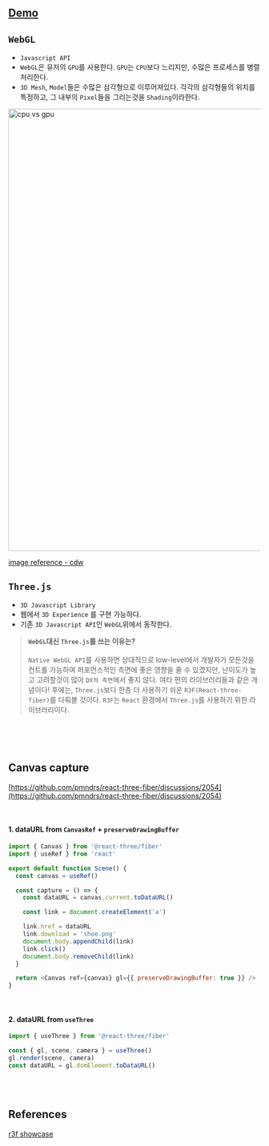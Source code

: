 ## **[Demo](https://threejs-practice-five.vercel.app/)**

## `WebGL`

- `Javascript API`
- `WebGL`은 유저의 `GPU`를 사용한다. `GPU`는 `CPU`보다 느리지만, 수많은 프로세스를 병렬 처리한다.
- `3D Mesh`, `Model`들은 수많은 삼각형으로 이루어져있다. 각각의 삼각형들의 위치를 특정하고, 그 내부의 `Pixel`들을 그리는것을 `Shading`이라한다.

<img width="884" alt="cpu vs gpu" src="https://user-images.githubusercontent.com/88086373/230815256-0a491728-d5c3-45ec-afec-0d7c7a7337f5.png"/>

[image reference - cdw](https://www.cdw.com/content/cdw/en/articles/hardware/cpu-vs-gpu.html)

## `Three.js`

- `3D Javascript Library`
- 웹에서 `3D Experience` 를 구현 가능하다.
- 기존 `3D Javascript API`인 `WebGL`위에서 동작한다.

> **`WebGL`대신 `Three.js`를 쓰는 이유는?** </br></br>
> `Native WebGL API`를 사용하면 상대적으로 low-level에서 개발자가 모든것을 컨트롤 가능하여 퍼포먼스적인 측면에 좋은 영향을 줄 수 있겠지만, 난이도가 높고 고려할것이 많아 `DX적 측면`에서 좋지 않다. 여타 편의 라이브러리들과 같은 개념이다! 후에는, `Three.js`보다 한층 더 사용하기 쉬운 `R3F(React-three-fiber)`를 다뤄볼 것이다. `R3F`는 `React` 환경에서 `Three.js`를 사용하기 위한 라이브러리이다.

</br>
</br>
</br>

## Canvas capture

[https://github.com/pmndrs/react-three-fiber/discussions/2054](https://github.com/pmndrs/react-three-fiber/discussions/2054)

</br>

#### 1. dataURL from `CanvasRef` + `preserveDrawingBuffer`

```js
import { Canvas } from '@react-three/fiber'
import { useRef } from 'react'

export default function Scene() {
  const canvas = useRef()

  const capture = () => {
    const dataURL = canvas.current.toDataURL()

    const link = document.createElement('a')

    link.href = dataURL
    link.download = 'shoe.png'
    document.body.appendChild(link)
    link.click()
    document.body.removeChild(link)
  }

  return <Canvas ref={canvas} gl={{ preserveDrawingBuffer: true }} />
}
```

</br>

#### 2. dataURL from `useThree`

```js
import { useThree } from '@react-three/fiber'

const { gl, scene, camera } = useThree()
gl.render(scene, camera)
const dataURL = gl.domElement.toDataURL()
```

</br>
</br>

## References

[r3f showcase](https://docs.pmnd.rs/react-three-fiber/getting-started/examples)
